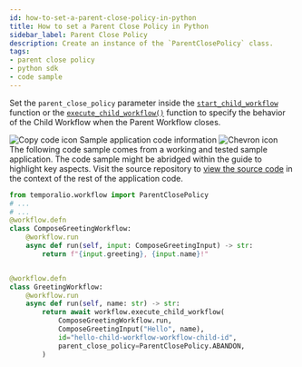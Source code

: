 ```yaml
---
id: how-to-set-a-parent-close-policy-in-python
title: How to set a Parent Close Policy in Python
sidebar_label: Parent Close Policy
description: Create an instance of the `ParentClosePolicy` class.
tags:
- parent close policy
- python sdk
- code sample
---
```


<!-- DO NOT EDIT THIS FILE DIRECTLY.
THIS FILE IS GENERATED from https://github.com/temporalio/documentation-samples-python/blob/replay-tests/your_child_workflow/your_child_workflow_dacx.py. -->

Set the `parent_close_policy` parameter inside the [`start_child_workflow`](https://python.temporal.io/temporalio.workflow.html#start_child_workflow) function or the [`execute_child_workflow()`](https://python.temporal.io/temporalio.workflow.html#execute_child_workflow) function to specify the behavior of the Child Workflow when the Parent Workflow closes.

<div class="copycode-notice-container"><div class="copycode-notice"><img data-style="copycode-icon" src="/icons/copycode.png" alt="Copy code icon" /> Sample application code information <img id="i-24bc1eb5-3547-4337-b586-2bf21a80cab8" data-event="clickable-copycode-info" data-style="chevron-icon" src="/icons/chevron.png" alt="Chevron icon" /></div><div id="copycode-info-24bc1eb5-3547-4337-b586-2bf21a80cab8" class="copycode-info">The following code sample comes from a working and tested sample application. The code sample might be abridged within the guide to highlight key aspects. Visit the source repository to <a href="https://github.com/temporalio/documentation-samples-python/blob/replay-tests/your_child_workflow/your_child_workflow_dacx.py">view the source code</a> in the context of the rest of the application code.</div></div>

```python
from temporalio.workflow import ParentClosePolicy
# ...
# ...
@workflow.defn
class ComposeGreetingWorkflow:
    @workflow.run
    async def run(self, input: ComposeGreetingInput) -> str:
        return f"{input.greeting}, {input.name}!"


@workflow.defn
class GreetingWorkflow:
    @workflow.run
    async def run(self, name: str) -> str:
        return await workflow.execute_child_workflow(
            ComposeGreetingWorkflow.run,
            ComposeGreetingInput("Hello", name),
            id="hello-child-workflow-workflow-child-id",
            parent_close_policy=ParentClosePolicy.ABANDON,
        )
```
